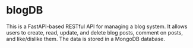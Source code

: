 # blogDB
 This is a FastAPI-based RESTful API for managing a blog system. It allows users to create, read, update, and delete blog posts, comment on posts, and like/dislike them. The data is stored in a MongoDB database.
